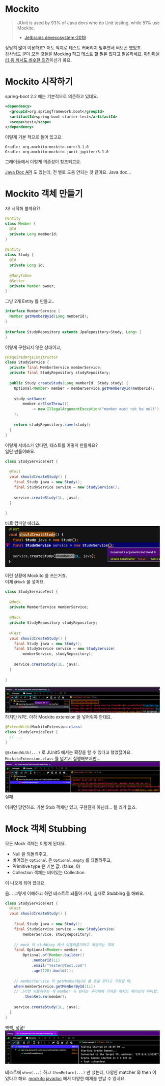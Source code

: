 # Mockito

> JUnit is used by 93% of Java devs who do Unit testing, while 51% use Mockito.
> - [Jetbrains devecosystem-2019](https://www.jetbrains.com/lp/devecosystem-2019/java/)

상당히 많이 이용하죠? 저도 억지로 테스트 커버리지 맞추면서 써보곤 했었죠.  
강사님도 굳이 모든 것들을 Mocking 하고 테스트 할 필욘 없다고 말씀하세요. [마틴파울러 옹 께서도 비슷한 의견](https://martinfowler.com/bliki/UnitTest.html)이신가 봐요.

# Mockito 시작하기

spring-boot 2.2 에는 기본적으로 의존하고 있대요.
```xml
<dependency>
  <groupId>org.springframework.boot</groupId>
  <artifactId>spring-boot-starter-test</artifactId>
  <scope>test</scope>
</dependency>
```    
이렇게 기본 적으로 들어 있고요.
```
Gradle: org.mockito:mockito-core:3.1.0
Gradle: org.mockito:mockito-junit-jupiter:3.1.0
```
그래이들에서 이렇게 의존성이 참조되고요.

[Java Doc API](https://javadoc.io/doc/org.mockito/mockito-core) 도 있는데, 전 별로 도움 안되는 것 같아요. Java doc... 

# Mockito 객체 만들기

자! 시작해 볼까요?!
```java
@Entity
class Member {
  @Id
  private Long memberId;
}

@Entity
class Study {
  @Id
  private Long id;

  @ManyToOne
  @Setter
  private Member owner;
}
```
그냥 2개 Entity 를 만들고..
```java
interface MemberService {
  Member getMemberById(Long memberId);
}

interface StudyRepository extends JpaRepository<Study, Long> {
}
```
이렇게 구현되지 않은 상태이고,
```java
@RequiredArgsConstructor
class StudyService {
  private final MemberService memberService;
  private final StudyRepository studyRepository;

  public Study createStudy(Long memberId, Study study) {
    Optional<Member> member = memberService.getMemberById(memberId);

    study.setOwner(
        member.orElseThrow(()
            -> new IllegalArgumentException("member must not be null"))
    );

    return studyRepository.save(study);
  }
}
```
이렇게 서비스가 있다면, 테스트를 어떻게 만들까요?  
일단 만들어봐요.

```java
class StudyServiceTest {
  
  @Test
  void shouldCreateStudy() {
    final Study java = new Study();
    final StudyService service = new StudyService();
    
    service.createStudy(1L, java);
  }
  
}
```
바로 컴파일 에러죠.  
![](IMG01.png)  

이런 상황에 Mockito 를 쓰는거죠.  
이제 `@Mock` 을 넣어요.
```java
class StudyServiceTest {
 
  @Mock
  private MemberService memberService;
  
  @Mock
  private StudyRepository studyRepository;
  
  @Test
  void shouldCreateStudy() {
    final Study java = new Study();
    final StudyService service = new StudyService(
        memberService, studyRepository);
    
    service.createStudy(1L, java);
  }
  
}
```

![](IMG02.png)  
하지만 NPE. 아하 Mockito extension 을 넣어줘야 한대요.  

```java
@ExtendWith(MockitoExtension.class)
class StudyServiceTest {
  // ...
}
```
`@ExtendWith(...)` 로 JUnit5 에서는 확장을 할 수 있다고 했었잖아요. `MockitoExtension.class` 를 넘겨서 실행해보지만...  
![](IMG03.png)  
실패.

어쩌면 당연하죠.
기본 Stub 객체만 있고, 구현된게 아닌데... 될 리가 없죠.

# Mock 객체 Stubbing

모든 Mock 객체는 이렇게 된대요.
 - Null 을 되돌려주고,
 - 비어있는 `Optional` 은 `Optional.empty` 를 되돌려주고,
 - Primitive type 은 기본 값. (false, 0)
 - Collection 객체는 비어있는 Collection
 
이 나오게 되어 있대요.

음... 그렇게 이해하고 하던 테스트로 되돌아 가서, 실제로 Stubbing 을 해봐요.
```java
class StudyServiceTest {
  @Test
  void shouldCreateStudy() {
    
    final Study java = new Study();
    final StudyService service = new StudyService(
        memberService, studyRepository);

    // mock 이 stubbing 해서 되돌려줄거라고 예상하는 객체  
    final Optional<Member> member =
        Optional.of(Member.builder()
            .memberId(1L)
            .email("tester@test.com")
            .age(120).build());
    
    // memberService 의 getMemberById 를 호출 한다고 가정할 때,
    when(memberService.getMemberById(1L))
    // 그러면 되돌려주는 게 member 가 된다는 구어체에 가까운 메서드 체이닝의 우아함.
        .thenReturn(member);
    
    service.createStudy(1L, java);
  }
}
```

헥헥, 성공!  
![](IMG04.png)  

테스트에 `when(...)` 하고 `thenReturn(...)` 만 섰는데, 다양한 matcher 와 then 이 있다고 해요.
[mockito javadoc](https://javadoc.io/static/org.mockito/mockito-core/3.3.3/index.html) 에서 다양한 예제를 만날 수 있네요.

